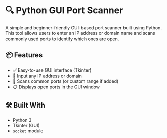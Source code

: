  # 🔍 Python GUI Port Scanner

A simple and beginner-friendly GUI-based port scanner built using Python.  
This tool allows users to enter an IP address or domain name and scans commonly used ports to identify which ones are open.

## 📦 Features

- ✅ Easy-to-use GUI interface (Tkinter)
- 🔢 Input any IP address or domain
- 🚪 Scans common ports (or custom range if added)
- 📋 Displays open ports in the GUI window

## 🛠️ Built With

- Python 3
- Tkinter (GUI)
- `socket` module
